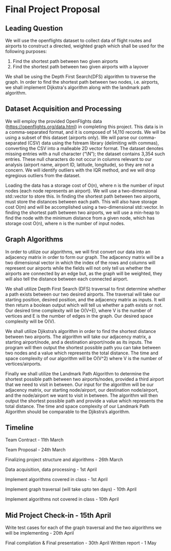 # Final Project Proposal

## Leading Question
We will use the openflights dataset to collect data of flight routes and airports to construct a directed, weighted graph which shall be used for the following purposes:
1) Find the shortest path between two given airports
2) Find the shortest path between two given airports with a layover

We shall be using the Depth First Search(DFS) algorithm to traverse the graph. In order to find the shortest path between two nodes, i.e. airports, we shall implement Dijkstra's algorithm along with the landmark path algorithm.

## Dataset Acquisition and Processing
We will employ the provided OpenFlights data (https://openflights.org/data.html) in completing this project. This data is in a comma-separated format, and it is composed of 14,110 records. We will be using a subset of this dataset (airports only).
We will parse our comma-separated (CSV) data using the fstream library (delimiting with commas), converting the CSV into a malleable 2D vector format. The dataset denotes missing entries with a null character (“\N”); the dataset contains 3,354 such entries. These null characters do not occur in columns relevant to our analysis (airport name, airport ID, latitude, longitude), so they are not a concern. We will identify outliers with the IQR method, and we will drop egregious outliers from the dataset.

Loading the data has a storage cost of O(n), where n is the number of input nodes (each node represents an airport). We will use a two-dimensional std::vector to store this. In finding the shortest path between two airports, must store the distances between each path. This will also have storage cost O(m) and will be accomplished using a two-dimensional std::vector. In finding the shortest path between two airports, we will use a min-heap to find the node with the minimum distance from a given node, which has storage cost O(n), where n is the number of input nodes.

## Graph Algorithms
In order to utilize our algorithms, we will first convert our data into an adjacency matrix in order to form our graph. The adjacency matrix will be a two dimensional vector in which the index of the rows and columns will represent our airports while the fields will not only tell us whether the airports are connected by an edge but, as the graph will be weighted, they will also tell the distance between each connected airport.

We shall utilize Depth First Search (DFS) traversal to first determine whether a path exists between our two desired airports. The traversal will take our starting position, desired position, and the adjacency matrix as inputs. It will then return a boolean output which will tell us whether a path exists or not. Our desired time complexity will be O(V+E), where V is the number of vertices and E is the number of edges in the graph. Our desired space complexity will be O(V).

We shall utilize Djikstra’s algorithm in order to find the shortest distance between two airports. The algorithm will take our adjacency matrix, a starting airport/node, and a destination airport/node as its inputs. The program will then output the shortest possible path you can take between two nodes and a value which represents the total distance. The time and space complexity of our algorithm will be O(V^2) where V is the number of vertices/airports. 

Finally we shall utilize the Landmark Path Algorithm to determine the shortest possible path between two airports/nodes, provided a third airport that we need to visit in between. Our input for the algorithm will be our adjacency matrix, our starting node/airport, our destination node/airport, and the node/airport we want to visit in between. The algorithm will then output the shortest possible path and provide a value which represents the total distance. The time and space complexity of our Landmark Path Algorithm should be comparable to the Djikstra’s algorithm.


## Timeline 

Team Contract - 11th March

Team Proposal - 24th March 

Finalizing project structure and algorithms - 26th March 

Data acquisition, data processing - 1st April 

Implement algorithms covered in class - 1st April 

Implement graph traversal (will take upto ten days) - 10th April 

Implement algorithms not covered in class - 10th April 

## Mid Project Check-in - 15th April 

Write test cases for each of the graph traversal and the two algorithms we will be implementing - 20th April 

Final compilation & Final presentation - 30th April 
Written report - 1 May




